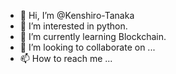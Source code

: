 - 👋 Hi, I’m @Kenshiro-Tanaka
- 👀 I’m interested in python.
- 🌱 I’m currently learning Blockchain.
- 💞️ I’m looking to collaborate on ...
- 📫 How to reach me ...

<!---
Kenshiro-Tanaka/Kenshiro-Tanaka is a ✨ special ✨ repository because its `README.md` (this file) appears on your GitHub profile.
You can click the Preview link to take a look at your changes.
--->

